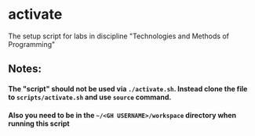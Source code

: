 # activate
The setup script for labs in discipline "Technologies and Methods of Programming"

## Notes:    
#### The "script" should not be used via `./activate.sh`. Instead clone the file to `scripts/activate.sh` and use `source` command.
#### Also you need to be in the `~/<GH USERNAME>/workspace` directory when running this script
